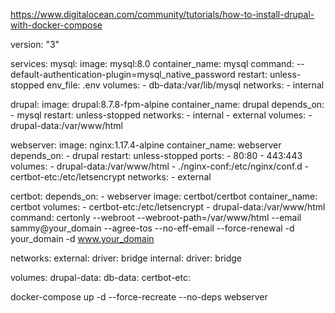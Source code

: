 https://www.digitalocean.com/community/tutorials/how-to-install-drupal-with-docker-compose


version: "3"

services:
  mysql:
    image: mysql:8.0
    container_name: mysql
    command: --default-authentication-plugin=mysql_native_password
    restart: unless-stopped
    env_file: .env
    volumes:
      - db-data:/var/lib/mysql
    networks:
      - internal
  
  drupal:
    image: drupal:8.7.8-fpm-alpine
    container_name: drupal
    depends_on:
      - mysql
    restart: unless-stopped
    networks:
      - internal
      - external
    volumes:
      - drupal-data:/var/www/html
  
  webserver:
    image: nginx:1.17.4-alpine
    container_name: webserver
    depends_on:
      - drupal
    restart: unless-stopped
    ports:
      - 80:80
      - 443:443
    volumes:
      - drupal-data:/var/www/html
      - ./nginx-conf:/etc/nginx/conf.d
      - certbot-etc:/etc/letsencrypt
    networks:
      - external
  
  certbot:
    depends_on:
      - webserver
    image: certbot/certbot
    container_name: certbot
    volumes:
      - certbot-etc:/etc/letsencrypt
      - drupal-data:/var/www/html
    command: certonly --webroot --webroot-path=/var/www/html --email sammy@your_domain --agree-tos --no-eff-email --force-renewal -d your_domain -d www.your_domain

networks:
  external:
    driver: bridge
  internal:
    driver: bridge

volumes:
  drupal-data:
  db-data:
  certbot-etc:



  docker-compose up -d --force-recreate --no-deps webserver
